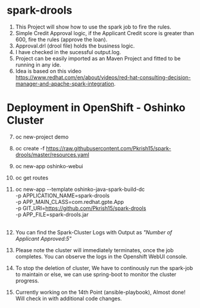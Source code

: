 # spark-drools

1) This Project will show how to use the spark job to fire the rules.<br>
2) Simple Credit Approval logic, if the Applicant Credit score is greater than 600, fire the rules (approve the loan). <br>
3) Approval.drl (drool file) holds the business logic.<br>
4) I have checked in the sucessful output.log. <br>
5) Project can be easily imported as an Maven Project and fitted to be running in any ide.
6) Idea is based on this video https://www.redhat.com/en/about/videos/red-hat-consulting-decision-manager-and-apache-spark-integration. <br>

# Deployment in OpenShift - Oshinko Cluster

7) oc new-project demo <br>
8) oc create -f https://raw.githubusercontent.com/Pkrish15/spark-drools/master/resources.yaml <br>
9) oc new-app oshinko-webui <br>
10) oc get routes <br>
11) oc new-app --template oshinko-java-spark-build-dc \
    -p APPLICATION_NAME=spark-drools \
    -p APP_MAIN_CLASS=com.redhat.gpte.App \
    -p GIT_URI=https://github.com/Pkrish15/spark-drools \
    -p APP_FILE=spark-drools.jar       <br><br>

12) You can find the Spark-Cluster Logs with Output as *"Number of Applicant Approved:5"* <br> 
13) Please note the cluster will immediately terminates, once the job completes. You can observe the logs in the Openshift WebUI console.<br>
14) To stop the deletion of cluster, We have to continously run the spark-job to maintain or else, we can use spring-boot to monitor the cluster progress. <br>
15) Currently working on the 14th Point (ansible-playbook), Almost done! Will check in with additional code changes.<br>

